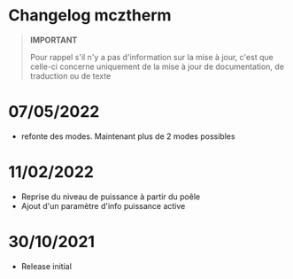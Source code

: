# Changelog mcztherm

>**IMPORTANT**
>
>Pour rappel s'il n'y a pas d'information sur la mise à jour, c'est que celle-ci concerne uniquement de la mise à jour de documentation, de traduction ou de texte

# 07/05/2022 
- refonte des modes. Maintenant plus de 2 modes possibles

# 11/02/2022
- Reprise du niveau de puissance à partir du poêle
- Ajout d'un paramètre d'info puissance  active

# 30/10/2021
- Release initial

